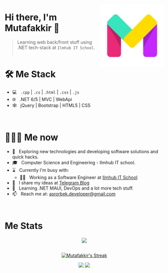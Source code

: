 <a href="https://t.me/mutafakir"><img src="logo.png" align="right" height="200"/></a>

# Hi there, I'm Mutafakkir 👋

> Learning web back/front stuff using .NET tech-stack at `Ilmhub IT School`.
<br/><br/>

<h1>🛠 Me Stack</h1>

- 💻 &nbsp; `.cpp` | `.cs` | `.html` | `.css` | `.js`
- 🌐 &nbsp; .NET 6/5 | MVC | WebApi
- 🕸 &nbsp; jQuery | Bootstrap | HTML5 | CSS

<br/>

<h1> 👨🏻‍💻 Me now </h1>

- 🤔 &nbsp; Exploring new technologies and developing software solutions and quick hacks.
- 🎓 &nbsp; Computer Science and Engineering - Ilmhub IT school.
- ⌛️ &nbsp; Currently I'm busy with:
  - 👨‍🏫 &nbsp; Working as a Software Engineer at [Ilmhub IT School](https://ilmhub.uz)
- 📝 &nbsp; I share my ideas at [Telegram Blog](https://t.me/MrMutafakir)
- 🌱 &nbsp; Learning .NET MAUI, DevOps and a lot more tech stuff.
- 📫 &nbsp; Reach me at: asrorbek.developer@gmail.com

<br/>

<h1>Me Stats</h1>

<div align="center">
<a href="">
  <img align="center" src="https://github-readme-stats.vercel.app/api?username=mutafakkir&count_private=true&include_all_commits=true&show_icons=true&title_color=007bff&text_color=e7e7e7&icon_color=007bff&bg_color=171c28" />
<a />
<div>
 <br/>

[![Mutafakkir's Streak](https://github-readme-streak-stats.herokuapp.com?user=mutafakkir&theme=dark&date_format=M%20j%5B%2C%20Y%5D&border=FFFFFF&ring=3722DD)](https://git.io/streak-stats)

[![](https://komarev.com/ghpvc/?username=mutafakkir&color=orange&label=Profile%20Views)](https://github.com/mutafakkir/mutafakkir)
[![](https://img.shields.io/github/followers/mutafakkir?label=GitHub%20Followers)](https://github.com/mutafakkir)
